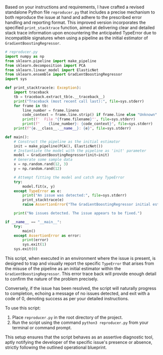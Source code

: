 Based on your instructions and requirements, I have crafted a revised standalone Python file `reproducer.py` that includes a precise mechanism to both reproduce the issue at hand and adhere to the prescribed error handling and reporting format. This improved version incorporates the specified `print_stacktrace` function, aimed at delivering clear and detailed stack trace information upon encountering the anticipated TypeError due to incompatible signatures when using a pipeline as the initial estimator of `GradientBoostingRegressor`.

```python
# reproducer.py
import numpy as np
from sklearn.pipeline import make_pipeline
from sklearn.decomposition import PCA
from sklearn.linear_model import ElasticNet
from sklearn.ensemble import GradientBoostingRegressor
import sys

def print_stacktrace(e: Exception):
    import traceback
    tb = traceback.extract_tb(e.__traceback__)
    print("Traceback (most recent call last):", file=sys.stderr)
    for frame in tb:
        line_number = frame.lineno
        code_context = frame.line.strip() if frame.line else "Unknown"
        print(f'  File "{frame.filename}"', file=sys.stderr)
        print(f"    {line_number}: {code_context}", file=sys.stderr)
    print(f"{e.__class__.__name__}: {e}", file=sys.stderr)

def main():
    # Construct the pipeline as the initial estimator
    init = make_pipeline(PCA(), ElasticNet())
    # Instantiate the model with the pipeline as 'init' parameter
    model = GradientBoostingRegressor(init=init)
    # Generate some sample data
    x = np.random.rand(12, 3)
    y = np.random.rand(12)

    # Attempt fitting the model and catch any TypeError
    try:
        model.fit(x, y)
    except TypeError as e:
        print("An issue was detected:", file=sys.stderr)
        print_stacktrace(e)
        raise AssertionError("The GradientBoostingRegressor initial estimator compatibility issue with Pipeline is present.") from e

    print("No issues detected. The issue appears to be fixed.")

if __name__ == "__main__":
    try:
        main()
    except AssertionError as error:
        print(error)
        sys.exit(1)
    sys.exit(0)
```

This script, when executed in an environment where the issue is present, is designed to trap and visually report the specific `TypeError` that arises from the misuse of the pipeline as an initial estimator within the `GradientBoostingRegressor`. This error trace back will provide enough detail to confirm the nature of the problem precisely.

Conversely, if the issue has been resolved, the script will naturally progress to completion, echoing a message of no issues detected, and exit with a code of 0, denoting success as per your detailed instructions.

To use this script:
1. Place `reproducer.py` in the root directory of the project.
2. Run the script using the command `python3 reproducer.py` from your terminal or command prompt.

This setup ensures that the script behaves as an assertive diagnostic tool, aptly notifying the developer of the specific issue's presence or absence, strictly following the outlined operational blueprint.